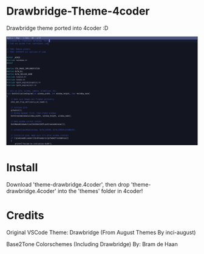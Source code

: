 # Drawbridge-Theme-4coder
Drawbridge theme ported into 4coder :D

![Font Used: Vector Mono](Drawbridge.png)

# Install
Download 'theme-drawbridge.4coder', then drop 'theme-drawbridge.4coder' into the 'themes' folder in 4coder!

# Credits
Original VSCode Theme: Drawbridge (From August Themes By inci-august)

Base2Tone Colorschemes (Including Drawbridge) By: Bram de Haan 

